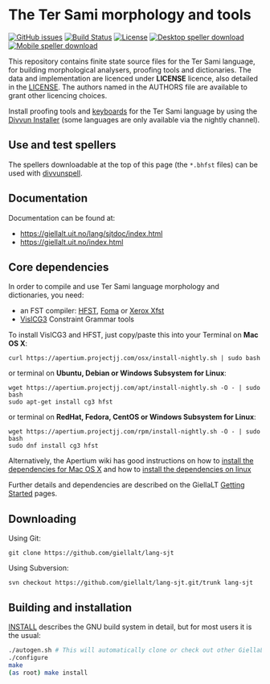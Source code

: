 The Ter Sami morphology and tools
==========================================

[![GitHub issues](https://img.shields.io/github/issues-raw/giellalt/lang-sjt)](https://github.com/giellalt/lang-sjt/issues)
[![Build Status](https://divvun-tc.thetc.se/api/github/v1/repository/giellalt/lang-sjt/main/badge.svg)](https://github.com/giellalt/lang-sjt/actions)
[![License](https://img.shields.io/github/license/giellalt/lang-sjt)](https://github.com/giellalt/lang-sjt/blob/main/LICENSE)
[![Desktop speller download](https://img.shields.io/badge/download%40latest-desktop--bhfst-brightgreen)](https://pahkat.uit.no/main/download/speller-sjt?platform=desktop&channel=nightly)
[![Mobile speller download](https://img.shields.io/badge/download%40latest-mobile--bhfst-brightgreen)](https://pahkat.uit.no/main/download/speller-sjt?platform=mbile&channel=nightly)

This repository contains finite state source files for the Ter Sami language,
for building morphological analysers, proofing tools
and dictionaries. The data and implementation are licenced under __LICENSE__
licence, also detailed in the
[LICENSE](https://github.com/giellalt/lang-sjt/blob/main/LICENSE). The
authors named in the AUTHORS file are available to grant other licencing
choices.

Install proofing tools and [keyboards](https://github.com/giellalt/keyboard-sjt)
for the Ter Sami language by using the [Divvun Installer](http://divvun.no)
(some languages are only available via the nightly channel).

Use and test spellers
---------------------

The spellers downloadable at the top of this page (the `*.bhfst` files) can be
used with [divvunspell](https://github.com/divvun/divvunspell).

Documentation
-------------

Documentation can be found at:

-   <https://giellalt.uit.no/lang/sjtdoc/index.html>
-   <https://giellalt.uit.no/index.html>

Core dependencies
-----------------

In order to compile and use Ter Sami language morphology and
dictionaries, you need:

- an FST compiler: [HFST](https://github.com/hfst/hfst), [Foma](https://github.com/mhulden/foma) or [Xerox Xfst](https://web.stanford.edu/~laurik/fsmbook/home.html)
- [VislCG3](https://visl.sdu.dk/svn/visl/tools/vislcg3/trunk) Constraint Grammar tools

To install VislCG3 and HFST, just copy/paste this into your Terminal on **Mac OS X**:

```
curl https://apertium.projectjj.com/osx/install-nightly.sh | sudo bash
```

or terminal on **Ubuntu, Debian or Windows Subsystem for Linux**:

```
wget https://apertium.projectjj.com/apt/install-nightly.sh -O - | sudo bash
sudo apt-get install cg3 hfst
```

or terminal on **RedHat, Fedora, CentOS or Windows Subsystem for Linux**:

```
wget https://apertium.projectjj.com/rpm/install-nightly.sh -O - | sudo bash
sudo dnf install cg3 hfst
```

Alternatively, the Apertium wiki has good instructions on how to [install the dependencies for Mac
OS X](https://wiki.apertium.org/wiki/Apertium_on_Mac_OS_X) and how to [install
the dependencies on
linux](https://wiki.apertium.org/wiki/Installation_of_grammar_libraries)

Further details and dependencies are described on the GiellaLT [Getting Started](https://giellalt.uit.no/infra/GettingStarted.html) pages.

Downloading
-----------

Using Git:
```
git clone https://github.com/giellalt/lang-sjt
```

Using Subversion:
```
svn checkout https://github.com/giellalt/lang-sjt.git/trunk lang-sjt
```

Building and installation
-------------------------

[INSTALL](https://github.com/giellalt/lang-sjt/blob/main/INSTALL)
describes the GNU build system in detail, but for most users it is the usual:

```sh
./autogen.sh # This will automatically clone or check out other GiellaLT dependencies
./configure
make
(as root) make install
```
